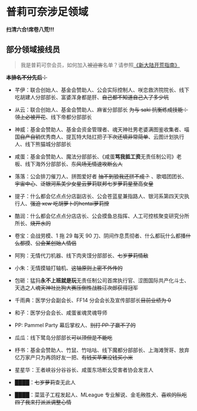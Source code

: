 # 普莉可奈涉足领域
**扫清六合!席卷八荒!!!**
## 部分领域接线员

> 我是普莉可奈会员，如何加入~~被迫害~~名单？请参照[《新大陆开荒指南》](join_list.md)

~~**本排名不分先后：**~~


* 芊伊：联合创始人、基金会赞助人、公会实际控制人、咲恋救济院院长、线下吃胡建人分部部长、富婆浑身都是肝、~~自己都不知道自己入了多少坑~~

* 从云：联合创始人、基金会赞助人、麻雀分部部长 ~~为与 saki 抗衡练成技能：领上必被开花~~、线下帝都分部部长

* 神威：基金会赞助人、基金会资金管理者、魂天神社男老婆满图鉴收集者、喵国~~自产自销~~优秀商人、提瓦特大陆扛把子~~下次还填非常简单~~、云图计划执行人、线下熊猫城分部部长

* 咸蛋：基金会赞助人、魔法分部部长、《咸蛋**骂我抵工资**无责任制公司》老板、线下海外分部部长、~~东风场无情速攻断幺人~~

* 落落：公会排刀催刀人、拼图爱好者 ~~抽不到狼我还拼不成？~~ 、歌唱团团长、~~宇宙中心~~、~~泛银河系美少女星云萝莉联邦七岁萝莉星至高女皇~~

* 提子：什么都会亿点点分店副店长、公会苍蓝星兼指路人、银河系第四天灾执行人、~~强迫 xcw 吃胡萝卜的hentai萝莉控~~

* 酷润：什么都会亿点点分店店长、公会摸鱼总指挥、人工可控核聚变研究分所所长、~~烧开水的~~

* 卷宝：会战劳模、1 拖 29 每天 90 刀、阴间作息贯彻者、什么都玩什么都播~~什么都摸~~、~~公会某创始人情侣~~

* 阿狗：无情代刀机器、线下肉夹馍分部部长、~~七岁萝莉情敌~~

* 小朱：无情摸轴打轴机、~~这轴原则上密不外传的~~

* 包砸：猛犸**永不上班就是玩**无责任制公司首席执行官、涩图国际共产化斗士、天选之人~~魂天神社比狗大赛压倒性战胜汪次郎获得冠军~~

* 千雨典：医学分会副会长、FF14 分会会长及宣传部部长~~目前业绩为 0~~

* 和子：医学分会会长、咸蛋雀魂灵魂导师

* PP: Pammel Party 幕后掌权人、~~别打 PP 了赢不了的~~

* 瓜瓜：线下鹭岛分部部长~~可以顶但是不能吃~~

* 杼书：基金会赞助人、竹鼠、竹咕咕、线下魔都分部部长、上海滩贺哥、放弃亿万家产只为再鸽好友一把、~~有钱买苹果没钱买小米~~

* 星星华：王者峡谷分谷谷长、咸蛋东场断幺受害者协会发言人

* ████：~~七岁萝莉~~查无此人

* ████：菜篮子工程发起人、MLeague 专业解说、金毛~~败~~胜犬、~~喜欢的队吃四了我来打派派调整心情~~


